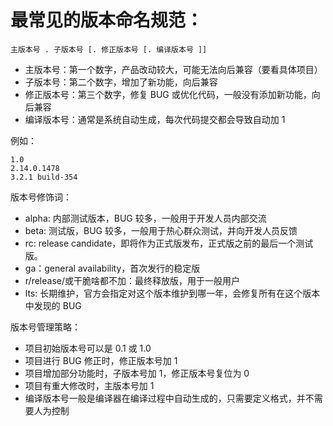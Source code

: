 # 最常见的版本命名规范：

    主版本号 . 子版本号 [. 修正版本号 [. 编译版本号 ]]

- 主版本号：第一个数字，产品改动较大，可能无法向后兼容（要看具体项目）
- 子版本号：第二个数字，增加了新功能，向后兼容
- 修正版本号：第三个数字，修复 BUG 或优化代码，一般没有添加新功能，向后兼容
- 编译版本号：通常是系统自动生成，每次代码提交都会导致自动加 1

例如：

    1.0                 
    2.14.0.1478
    3.2.1 build-354

版本号修饰词：


- alpha: 内部测试版本，BUG 较多，一般用于开发人员内部交流
- beta: 测试版，BUG 较多，一般用于热心群众测试，并向开发人员反馈
- rc: release candidate，即将作为正式版发布，正式版之前的最后一个测试版。
- ga：general availability，首次发行的稳定版
- r/release/或干脆啥都不加：最终释放版，用于一般用户
- lts: 长期维护，官方会指定对这个版本维护到哪一年，会修复所有在这个版本中发现的 BUG


版本号管理策略：
- 项目初始版本号可以是 0.1 或 1.0
- 项目进行 BUG 修正时，修正版本号加 1
- 项目增加部分功能时，子版本号加 1，修正版本号复位为 0
- 项目有重大修改时，主版本号加 1
- 编译版本号一般是编译器在编译过程中自动生成的，只需要定义格式，并不需要人为控制
